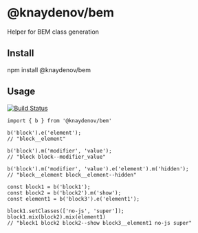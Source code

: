 # @knaydenov/bem

Helper for BEM class generation

## Install

npm install @knaydenov/bem

## Usage

[![Build Status](https://travis-ci.org/knaydenov/bem.svg?branch=master)](https://travis-ci.org/knaydenov/bem)

```
import { b } from '@knaydenov/bem'

b('block').e('element');
// "block__element"

b('block').m('modifier', 'value');
// "block block--modifier_value"

b('block').m('modifier', 'value').e('element').m('hidden');
// "block__element block__element--hidden"

const block1 = b('block1');
const block2 = b('block2').m('show');
const element1 = b('block3').e('element1');

block1.setClasses(['no-js', 'super']);
block1.mix(block2).mix(element1)
// "block1 block2 block2--show block3__element1 no-js super"

```